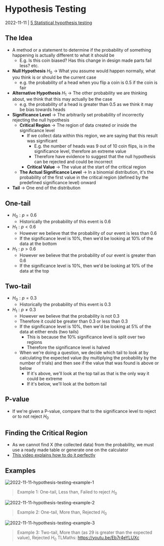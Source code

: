 # Hypothesis Testing
2022-11-11 | [5 Statistical hypothesis testing](5%20Statistical%20hypothesis%20testing.md)

## The Idea
- A method or a statement to determine if the probability of something happening is actually different to what it should be
	- E.g. Is this coin biased? Has this change in design made parts fail less? etc.
- **Null Hypothesis** $H_0$ -> What you assume would happen normally, what you think is or should be the current case 
	- e.g. the probability of a head when you flip a coin is 0.5 if the coin is fair
- **Alternative Hypothesis** $H_1$ -> The other probability we are thinking about, we think that this may actually be the case
	- e.g. the probability of a head is greater than 0.5 as we think it may be bias towards heads
- **Significance Level** -> The arbitrarily set probability of incorrectly rejecting the null hypothesis
	- **Critical Region** -> The region of data created or inside the significance level
		- If we collect data within this region, we are saying that this result was significant
			- E.g. the number of heads was 9 out of 10 coin flips, is in the significance level, therefore an extreme value
			- Therefore have evidence to suggest that the null hypothesis can be rejected and could be incorrect
		- **Critical Value** -> The value at the start of the critical region
	- **The Actual Significance Level** -> In a binomial distribution, it's the probability of the first value in the critical region (defined by the predefined significance level) onward
- **Tail** -> One end of the distribution 

## One-tail
- $H_0: p = 0.6$
	- Historically the probability of this event is 0.6
- $H_1: p < 0.6$
	- However we believe that the probability of our event is less than 0.6
	- If the significance level is 10%, then we'd be looking at 10% of the data at the bottom
- $H_1: p > 0.6$
	- However we believe that the probability of our event is greater than 0.6
	- If the significance level is 10%, then we'd be looking at 10% of the data at the top

## Two-tail
- $H_0: p = 0.3$ 
	- Historically the probability of this event is 0.3
- $H_1: p \neq 0.3$
	- However we believe that the probability is not 0.3
	- Therefore it could be greater than 0.3 or less than 0.3
	- If the significance level is 10%, then we'd be looking at 5% of the data at either ends (two tails)
		- This is because the 10% significance level is split over two regions
		- Therefore the significance level is halved
	- When we're doing a question, we decide which tail to look at by calculating the expected value (by multiplying the probability by the number of trials) and then see if the value that was found is above or below
		- If it's above, we'll look at the top tail as that is the only way it could be extreme
		- If it's below, we'll look at the bottom tail

## P-value
- If we're given a P-value, compare that to the significance level to reject or to not reject $H_0$

## Finding the Critical Region
- As we cannot find X (the collected data) from the probability, we must use a ready made table or generate one on the calculator
- [This video explains how to do it perfectly](https://youtu.be/xwlkpT4LLmg)

## Examples
![2022-11-11-hypothesis-testing-example-1](2022-11-11-hypothesis-testing-example-1.png)
> Example 1: One-tail, Less than, Failed to reject $H_0$

![2022-11-11-hypothesis-testing-example-2](2022-11-11-hypothesis-testing-example-2.png)
> Example 2: One-tail, More than, Rejected $H_0$

![2022-11-11-hypothesis-testing-example-3](2022-11-11-hypothesis-testing-example-3.png)
> Example 3: Two-tail, More than (as 29 is greater than the expected value), Rejected $H_0$
> TLMaths: https://youtu.be/Eb7r4eYLUXc
